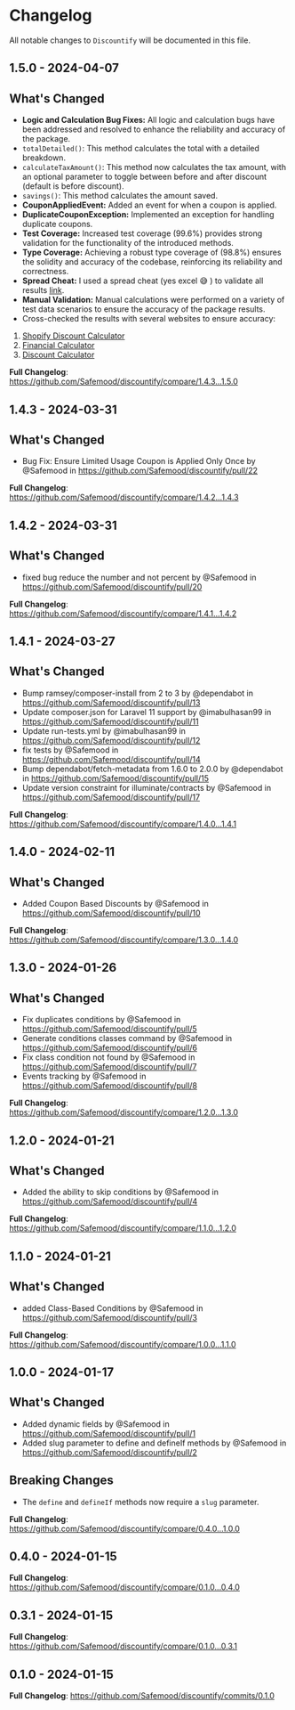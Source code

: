 # Changelog

All notable changes to `Discountify` will be documented in this file.

## 1.5.0 - 2024-04-07

## What's Changed

* **Logic and Calculation Bug Fixes:** All logic and calculation bugs have been addressed and resolved to enhance the reliability and accuracy of the package.
* `totalDetailed()`: This method calculates the total with a detailed breakdown.
* `calculateTaxAmount()`: This method now calculates the tax amount, with an optional parameter to toggle between before and after discount (default is before discount).
* `savings()`: This method calculates the amount saved.
* **CouponAppliedEvent:** Added an event for when a coupon is applied.
* **DuplicateCouponException:** Implemented an exception for handling duplicate coupons.
* **Test Coverage:** Increased test coverage (99.6%) provides strong validation for the functionality of the introduced methods.
* **Type Coverage:** Achieving a robust type coverage of (98.8%) ensures the solidity and accuracy of the codebase, reinforcing its reliability and correctness.
* **Spread Cheat:** I used a spread cheat (yes excel 😅 ) to validate all results [link](https://docs.google.com/spreadsheets/d/1ki9xv1ivADVrvEEVj4L7C20mFNuN9l_S/edit#gid=1398535476).
* **Manual Validation:** Manual calculations were performed on a variety of test data scenarios to ensure the accuracy of the package results.
* Cross-checked the results with several websites to ensure accuracy:

1. [Shopify Discount Calculator](https://www.shopify.com/tools/discount-calculator)
2. [Financial Calculator](https://www.fncalculator.com/financialcalculator?type=discountCalculator)
3. [Discount Calculator](https://www.calculator.net/discount-calculator.html)


**Full Changelog**: https://github.com/Safemood/discountify/compare/1.4.3...1.5.0

## 1.4.3 - 2024-03-31

## What's Changed
* Bug Fix: Ensure Limited Usage Coupon is Applied Only Once by @Safemood in https://github.com/Safemood/discountify/pull/22


**Full Changelog**: https://github.com/Safemood/discountify/compare/1.4.2...1.4.3

## 1.4.2 - 2024-03-31

## What's Changed
* fixed bug reduce the number and not percent by @Safemood in https://github.com/Safemood/discountify/pull/20

**Full Changelog**: https://github.com/Safemood/discountify/compare/1.4.1...1.4.2

## 1.4.1 - 2024-03-27

## What's Changed
* Bump ramsey/composer-install from 2 to 3 by @dependabot in https://github.com/Safemood/discountify/pull/13
* Update composer.json for Laravel 11 support by @imabulhasan99 in https://github.com/Safemood/discountify/pull/11
* Update run-tests.yml by @imabulhasan99 in https://github.com/Safemood/discountify/pull/12
* fix tests by @Safemood in https://github.com/Safemood/discountify/pull/14
* Bump dependabot/fetch-metadata from 1.6.0 to 2.0.0 by @dependabot in https://github.com/Safemood/discountify/pull/15
* Update version constraint for illuminate/contracts by @Safemood in https://github.com/Safemood/discountify/pull/17


**Full Changelog**: https://github.com/Safemood/discountify/compare/1.4.0...1.4.1

## 1.4.0 - 2024-02-11

## What's Changed
* Added Coupon Based Discounts  by @Safemood in https://github.com/Safemood/discountify/pull/10


**Full Changelog**: https://github.com/Safemood/discountify/compare/1.3.0...1.4.0

## 1.3.0 - 2024-01-26

## What's Changed
* Fix duplicates conditions by @Safemood in https://github.com/Safemood/discountify/pull/5
* Generate conditions classes command by @Safemood in https://github.com/Safemood/discountify/pull/6
* Fix class condition not found by @Safemood in https://github.com/Safemood/discountify/pull/7
* Events tracking by @Safemood in https://github.com/Safemood/discountify/pull/8


**Full Changelog**: https://github.com/Safemood/discountify/compare/1.2.0...1.3.0

## 1.2.0 - 2024-01-21

## What's Changed
* Added the ability to skip conditions by @Safemood in https://github.com/Safemood/discountify/pull/4


**Full Changelog**: https://github.com/Safemood/discountify/compare/1.1.0...1.2.0

## 1.1.0 - 2024-01-21

## What's Changed
* added  Class-Based Conditions by @Safemood in https://github.com/Safemood/discountify/pull/3

**Full Changelog**: https://github.com/Safemood/discountify/compare/1.0.0...1.1.0

## 1.0.0 - 2024-01-17

## What's Changed
* Added dynamic fields by @Safemood in https://github.com/Safemood/discountify/pull/1
* Added slug parameter to define and defineIf methods by @Safemood in https://github.com/Safemood/discountify/pull/2

## Breaking Changes
- The `define` and `defineIf` methods now require a `slug` parameter.

**Full Changelog**: https://github.com/Safemood/discountify/compare/0.4.0...1.0.0

## 0.4.0 - 2024-01-15

**Full Changelog**: https://github.com/Safemood/discountify/compare/0.1.0...0.4.0

## 0.3.1 - 2024-01-15

**Full Changelog**: https://github.com/Safemood/discountify/compare/0.1.0...0.3.1

## 0.1.0 - 2024-01-15

**Full Changelog**: https://github.com/Safemood/discountify/commits/0.1.0
